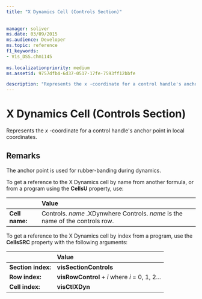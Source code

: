 ```yaml
---
title: "X Dynamics Cell (Controls Section)"
 
 
manager: soliver
ms.date: 03/09/2015
ms.audience: Developer
ms.topic: reference
f1_keywords:
- Vis_DSS.chm1145
 
ms.localizationpriority: medium
ms.assetid: 9757dfb4-6d37-0517-17fe-7593ff12bbfe

description: "Represents the x -coordinate for a control handle's anchor point in local coordinates."
---
```


# X Dynamics Cell (Controls Section)

Represents the  *x*  -coordinate for a control handle's anchor point in local coordinates. 
  
## Remarks

The anchor point is used for rubber-banding during dynamics.
  
To get a reference to the X Dynamics cell by name from another formula, or from a program using the **CellsU** property, use: 
  
||Value |
|:-----|:-----|
| **Cell name:**  <br/> | Controls.  *name*  .XDynwhere Controls.  *name*  is the name of the controls row. |
   
To get a reference to the X Dynamics cell by index from a program, use the **CellsSRC** property with the following arguments: 
  
||Value |
|:-----|:-----|
| **Section index:**  <br/> |**visSectionControls** <br/> |
| **Row index:**  <br/> |**visRowControl** +  *i*            where  *i*  = 0, 1, 2... |
| **Cell index:**  <br/> |**visCtlXDyn** <br/> |
   

